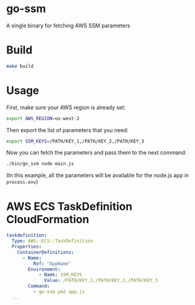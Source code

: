# go-ssm

A single binary for fetching AWS SSM parameters

# Build

```bash
make build
```

# Usage

First, make sure your AWS region is already set:

```bash
export AWS_REGION=us-west-2
```

Then export the list of parameters that you need:

```bash
export SSM_KEYS=/PATH/KEY_1,/PATH/KEY_2,/PATH/KEY_3
```

Now you can fetch the parameters and pass them to the next command:

```bash
./bin/go_ssm node main.js
```

(In this example, all the parameters will be available for the node.js app in `process.env`)

# AWS ECS TaskDefinition CloudFormation

```yaml
taskdefinition:
  Type: AWS::ECS::TaskDefinition
  Properties:
    ContainerDefinitions:
      - Name:
          Ref: "AppName"
        Environment:
            - Name: SSM_KEYS
              Value: /PATH/KEY_1,/PATH/KEY_2,/PATH/KEY_3
        Command:
          - go-ssm pm2 app.js
  ...
```
